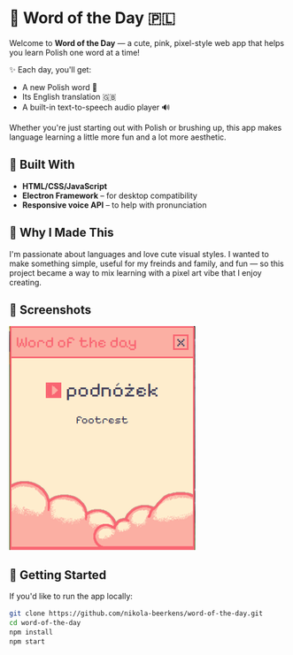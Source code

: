 # 🌸 Word of the Day 🇵🇱

Welcome to **Word of the Day** — a cute, pink, pixel-style web app that helps you learn Polish one word at a time!

✨ Each day, you'll get:
- A new Polish word 🧠
- Its English translation 🇬🇧
- A built-in text-to-speech audio player 🔊

Whether you're just starting out with Polish or brushing up, this app makes language learning a little more fun and a lot more aesthetic.

## 🧰 Built With

- **HTML/CSS/JavaScript**
- **Electron Framework** – for desktop compatibility
- **Responsive voice API** – to help with pronunciation

## 💖 Why I Made This

I'm passionate about languages and love cute visual styles. I wanted to make something simple, useful for my freinds and family, and fun — so this project became a way to mix learning with a pixel art vibe that I enjoy creating.

## 📸 Screenshots

![App Screenshot](./assets/screenshot.png)

## 🚀 Getting Started

If you'd like to run the app locally:

```bash
git clone https://github.com/nikola-beerkens/word-of-the-day.git
cd word-of-the-day
npm install
npm start
